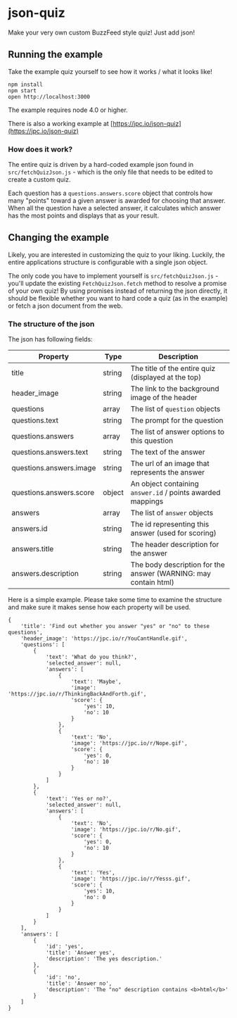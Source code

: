 # json-quiz

Make your very own custom BuzzFeed style quiz! Just add json!

## Running the example

Take the example quiz yourself to see how it works / what it looks like!

```
npm install
npm start
open http://localhost:3000
```

The example requires node 4.0 or higher. 

There is also a working example at [https://jpc.io/json-quiz](https://jpc.io/json-quiz)

### How does it work?

The entire quiz is driven by a hard-coded example json found in `src/fetchQuizJson.js` - which is the only file that needs to be edited to create a custom quiz.

Each question has a `questions.answers.score` object that controls how many "points" toward a given answer is awarded for choosing that answer. When all the question have a selected answer, it calculates which answer has the most points and displays that as your result.  

## Changing the example

Likely, you are interested in customizing the quiz to your liking. Luckily, the entire applications structure is configurable with a single json object.

The only code you have to implement yourself is `src/fetchQuizJson.js` - you'll update the existing `FetchQuizJson.fetch` method to resolve a promise of your own quiz! By using promises instead of returning the json directly, it should be flexible whether you want to hard code a quiz (as in the example) or fetch a json document from the web. 

### The structure of the json

The json has following fields:

| Property | Type | Description |
| -------- | ---- | ----------- |
| title | string | The title of the entire quiz (displayed at the top) |
| header_image | string | The link to the background image of the header |
| questions | array | The list of `question` objects |
| questions.text | string | The prompt for the question |
| questions.answers | array | The list of answer options to this question |
| questions.answers.text | string | The text of the answer |
| questions.answers.image | string | The url of an image that represents the answer |
| questions.answers.score | object | An object containing `answer.id` / points awarded mappings |
| answers | array | The list of `answer` objects |
| answers.id | string | The id representing this answer (used for scoring) |
| answers.title | string | The header description for the answer |
| answers.description | string | The body description for the answer (WARNING: may contain html) |

Here is a simple example. Please take some time to examine the structure and make sure it makes sense how each property will be used.

```
{
    'title': 'Find out whether you answer "yes" or "no" to these questions',
    'header_image': 'https://jpc.io/r/YouCantHandle.gif',
    'questions': [
        {
            'text': 'What do you think?',
            'selected_answer': null,
            'answers': [
                {
                    'text': 'Maybe',
                    'image': 'https://jpc.io/r/ThinkingBackAndForth.gif',
                    'score': {
                        'yes': 10,
                        'no': 10
                    }
                },
                {
                    'text': 'No',
                    'image': 'https://jpc.io/r/Nope.gif',
                    'score': {
                        'yes': 0,
                        'no': 10
                    }
                }
            ]
        },
        {
            'text': 'Yes or no?',
            'selected_answer': null,
            'answers': [
                {
                    'text': 'No',
                    'image': 'https://jpc.io/r/No.gif',
                    'score': {
                        'yes': 0,
                        'no': 10
                    }
                },
                {
                    'text': 'Yes',
                    'image': 'https://jpc.io/r/Yesss.gif',
                    'score': {
                        'yes': 10,
                        'no': 0
                    }
                }
            ]
        }
    ],
    'answers': [
        {
            'id': 'yes',
            'title': 'Answer yes',
            'description': 'The yes description.'
        },
        {
            'id': 'no',
            'title': 'Answer no',
            'description': 'The "no" description contains <b>html</b>'
        }
    ]
}
``` 